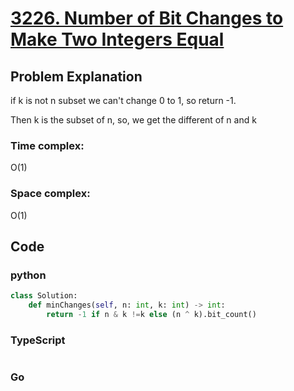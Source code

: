 # [3226. Number of Bit Changes to Make Two Integers Equal](https://leetcode.cn/problems/number-of-bit-changes-to-make-two-integers-equal/description/)

## Problem Explanation
if k is not n subset we can't change 0 to 1, so return -1.

Then k is the subset of n, so, we get the different of n and k 
### Time complex:
O(1)
### Space complex:
O(1)
## Code

### python
```python
class Solution:
    def minChanges(self, n: int, k: int) -> int:
        return -1 if n & k !=k else (n ^ k).bit_count()
```

### TypeScript
```TypeScript


```

### Go
```go
```